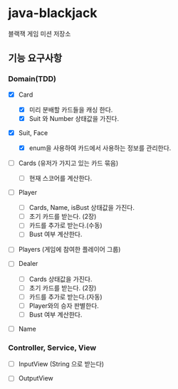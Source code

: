 # java-blackjack
블랙잭 게임 미션 저장소

## 기능 요구사항
### Domain(TDD)
- [x] Card
  - [x] 미리 분배할 카드들을 캐싱 한다.
  - [x] Suit 와 Number 상태값을 가진다.
  
- [x] Suit, Face
  - [x] enum을 사용하여 카드에서 사용하는 정보를 관리한다. 

- [ ] Cards (유저가 가지고 있는 카드 묶음)
  - [ ] 현재 스코어를 계산한다.
    
- [ ] Player 
  - [ ] Cards, Name, isBust 상태값을 가진다.
  - [ ] 초기 카드를 받는다. (2장)
  - [ ] 카드를 추가로 받는다.(수동) 
  - [ ] Bust 여부 계산한다.
    
- [ ] Players (게임에 참여한 플레이어 그룹)

- [ ] Dealer
  - [ ] Cards 상태값을 가진다.
  - [ ] 초기 카드를 받는다. (2장)
  - [ ] 카드를 추가로 받는다.(자동)
  - [ ] Player와의 승자 판별한다.
  - [ ] Bust 여부 계산한다.
    
- [ ] Name

### Controller, Service, View
- [ ] InputView (String 으로 받는다)
- [ ] OutputView
  